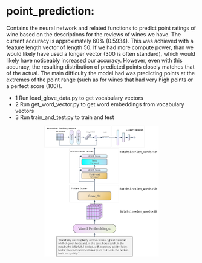 # point_prediction:
Contains the neural network and related functions to predict point ratings of wine based on the descriptions for the reviews of wines we have. The current accuracy is approximately 60% (0.5934). This was achieved with a feature length vector of length 50. If we had more compute power, than we would likely have used a longer vector (300 is often standard), which would likely have noticeably increased our accuracy. However, even with this accuracy, the resulting distribution of predicted points closely matches that of the actual. The main difficulty the model had was predicting points at the extremes of the point range (such as for wines that had very high points or a perfect score (100)).
- 1 Run load_glove_data.py to get vocabulary vectors
- 2 Run get_word_vector.py to get word embeddings from vocabulary vectors
- 3 Run train_and_test.py to train and test

<center><img src="https://github.com/mreswick/ece143-final-proj-wine/blob/main/point_prediction/network.png" width="60%"></center>

